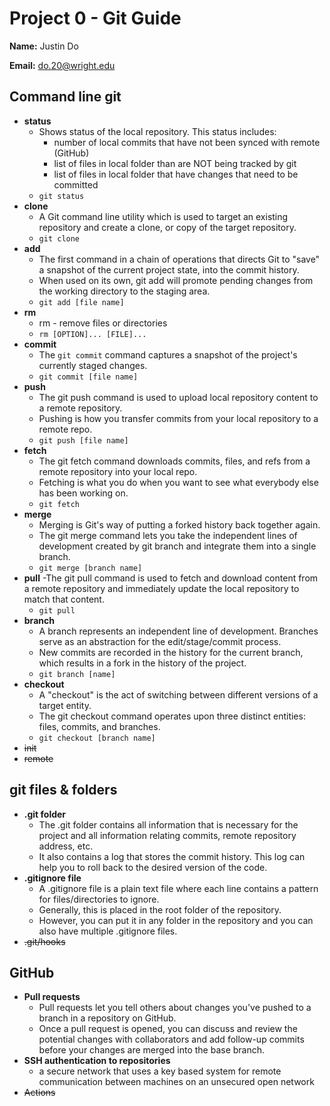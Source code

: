 # Project 0 - Git Guide

**Name:** Justin Do  

**Email:** do.20@wright.edu

## Command line git

- **status**
  - Shows status of the local repository. This status includes:
    - number of local commits that have not been synced with remote (GitHub)
    - list of files in local folder than are NOT being tracked by git
    - list of files in local folder that have changes that need to be committed
  - `git status`
- **clone**
  - A Git command line utility which is used to target an existing repository and create a clone, or copy of the target repository.
  - `git clone`
- **add**
  - The first command in a chain of operations that directs Git to "save" a snapshot of the current project state, into the commit history. 
  - When used on its own, git add will promote pending changes from the working directory to the staging area.
  - `git add [file name]`
- **rm**
  - rm - remove files or directories
  - `rm [OPTION]... [FILE]...`
- **commit**
  - The `git commit` command captures a snapshot of the project's currently staged changes. 
  - `git commit [file name]`
- **push**
  - The git push command is used to upload local repository content to a remote repository.
  - Pushing is how you transfer commits from your local repository to a remote repo. 
  - `git push [file name]`
- **fetch**
  - The git fetch command downloads commits, files, and refs from a remote repository into your local repo. 
  - Fetching is what you do when you want to see what everybody else has been working on. 
  - `git fetch`
- **merge**
  - Merging is Git's way of putting a forked history back together again. 
  - The git merge command lets you take the independent lines of development created by git branch and integrate them into a single branch.
  - `git merge [branch name]`
- **pull**
  -The git pull command is used to fetch and download content from a remote repository and immediately update the local repository to match that content. 
  - `git pull`
- **branch**
  - A branch represents an independent line of development. Branches serve as an abstraction for the edit/stage/commit process.
  - New commits are recorded in the history for the current branch, which results in a fork in the history of the project.
  - `git branch [name]`
- **checkout**
  - A "checkout" is the act of switching between different versions of a target entity. 
  - The git checkout command operates upon three distinct entities: files, commits, and branches. 
  - `git checkout [branch name]`
- ~~init~~
- ~~remote~~

## git files & folders

- **.git folder**
  - The .git folder contains all information that is necessary for the project and all information relating commits, remote repository address, etc.
  - It also contains a log that stores the commit history. This log can help you to roll back to the desired version of the code.
- **.gitignore file**
  - A .gitignore file is a plain text file where each line contains a pattern for files/directories to ignore. 
  - Generally, this is placed in the root folder of the repository.
  - However, you can put it in any folder in the repository and you can also have multiple .gitignore files.
- ~~.git/hooks~~

## GitHub

- **Pull requests**
  - Pull requests let you tell others about changes you've pushed to a branch in a repository on GitHub. 
  - Once a pull request is opened, you can discuss and review the potential changes with collaborators and add follow-up commits before your changes are merged into the base branch.
- **SSH authentication to repositories**
  - a secure network that uses a key based system for remote communication between machines on an unsecured open network
- ~~Actions~~
